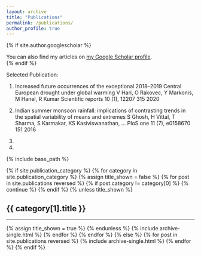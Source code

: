 ```yaml
---
layout: archive
title: "Publications"
permalink: /publications/
author_profile: true
---
```


{% if site.author.googlescholar %}
  <div class="wordwrap">You can also find my articles on <a href="{{site.author.googlescholar}}">my Google Scholar profile</a>.</div>
{% endif %}

Selected Publication:
1. Increased future occurrences of the exceptional 2018–2019 Central European drought under global warming
V Hari, O Rakovec, Y Markonis, M Hanel, R Kumar
Scientific reports 10 (1), 12207
315	2020

2. Indian summer monsoon rainfall: implications of contrasting trends in the spatial variability of means and extremes
S Ghosh, H Vittal, T Sharma, S Karmakar, KS Kasiviswanathan, ...
PloS one 11 (7), e0158670
151	2016

3. 
4. 


{% include base_path %}

<!-- New style rendering if publication categories are defined -->
{% if site.publication_category %}
  {% for category in site.publication_category  %}
    {% assign title_shown = false %}
    {% for post in site.publications reversed %}
      {% if post.category != category[0] %}
        {% continue %}
      {% endif %}
      {% unless title_shown %}
        <h2>{{ category[1].title }}</h2><hr />
        {% assign title_shown = true %}
      {% endunless %}
      {% include archive-single.html %}
    {% endfor %}
  {% endfor %}
{% else %}
  {% for post in site.publications reversed %}
    {% include archive-single.html %}
  {% endfor %}
{% endif %}



